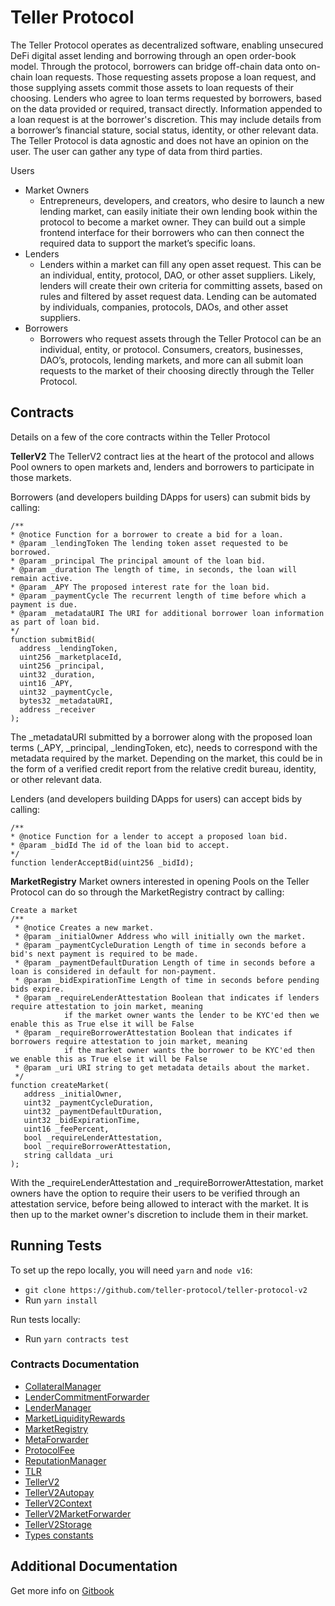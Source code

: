 # Teller Protocol

The Teller Protocol operates as decentralized software, enabling unsecured DeFi digital asset lending and borrowing through an open order-book model.
Through the protocol, borrowers can bridge off-chain data onto on-chain loan requests. Those requesting assets propose a loan request, and those supplying assets commit those assets to loan requests of their choosing. Lenders who agree to loan terms requested by borrowers, based on the data provided or required, transact directly.
Information appended to a loan request is at the borrower's discretion. This may include details from a borrower’s financial stature, social status, identity, or other relevant data. The Teller Protocol is data agnostic and does not have an opinion on the user. The user can gather any type of data from third parties.

Users
- Market Owners 
  - Entrepreneurs, developers, and creators, who desire to launch a new lending market, can easily initiate their own lending book within the protocol to become a market owner. They can build out a simple frontend interface for their borrowers who can then connect the required data to support the market’s specific loans.
- Lenders 
  - Lenders within a market can fill any open asset request. This can be an individual, entity, protocol, DAO, or other asset suppliers. Likely, lenders will create their own criteria for committing assets, based on rules and filtered by asset request data. Lending can be automated by individuals, companies, protocols, DAOs, and other asset suppliers.
- Borrowers 
  - Borrowers who request assets through the Teller Protocol can be an individual, entity, or protocol. Consumers, creators, businesses, DAO’s, protocols, lending markets, and more can all submit loan requests to the market of their choosing directly through the Teller Protocol.

## Contracts
Details on a few of the core contracts within the Teller Protocol

**TellerV2**
The TellerV2 contract lies at the heart of the protocol and allows Pool owners to open markets and, lenders and borrowers to participate in those markets.

Borrowers (and developers building DApps for users) can submit bids by calling:
```solidity
/**
* @notice Function for a borrower to create a bid for a loan.
* @param _lendingToken The lending token asset requested to be borrowed.
* @param _principal The principal amount of the loan bid.
* @param _duration The length of time, in seconds, the loan will remain active.
* @param _APY The proposed interest rate for the loan bid.
* @param _paymentCycle The recurrent length of time before which a payment is due.
* @param _metadataURI The URI for additional borrower loan information as part of loan bid.
*/
function submitBid(
  address _lendingToken,
  uint256 _marketplaceId,
  uint256 _principal,
  uint32 _duration,
  uint16 _APY,
  uint32 _paymentCycle,
  bytes32 _metadataURI,
  address _receiver
);
``` 
The _metadataURI submitted by a borrower along with the proposed loan terms (_APY, _principal, _lendingToken, etc), needs to correspond with the metadata required by the market. Depending on the market, this could be in the form of a verified credit report from the relative credit bureau, identity, or other relevant data.

Lenders (and developers building DApps for users) can accept bids by calling:
```solidity
/**
* @notice Function for a lender to accept a proposed loan bid.
* @param _bidId The id of the loan bid to accept.
*/
function lenderAcceptBid(uint256 _bidId);
```

**MarketRegistry**
Market owners interested in opening Pools on the Teller Protocol can do so through the MarketRegistry contract by calling:
```solidity
Create a market
/**
 * @notice Creates a new market.
 * @param _initialOwner Address who will initially own the market.
 * @param _paymentCycleDuration Length of time in seconds before a bid's next payment is required to be made.
 * @param _paymentDefaultDuration Length of time in seconds before a loan is considered in default for non-payment.
 * @param _bidExpirationTime Length of time in seconds before pending bids expire.
 * @param _requireLenderAttestation Boolean that indicates if lenders require attestation to join market, meaning
            if the market owner wants the lender to be KYC'ed then we enable this as True else it will be False
 * @param _requireBorrowerAttestation Boolean that indicates if borrowers require attestation to join market, meaning
            if the market owner wants the borrower to be KYC'ed then we enable this as True else it will be False
 * @param _uri URI string to get metadata details about the market.
 */
function createMarket(
   address _initialOwner,
   uint32 _paymentCycleDuration,
   uint32 _paymentDefaultDuration,
   uint32 _bidExpirationTime,
   uint16 _feePercent,
   bool _requireLenderAttestation,
   bool _requireBorrowerAttestation,
   string calldata _uri
);
```
With the _requireLenderAttestation and _requireBorrowerAttestation, market owners have the option to require their users to be verified through an attestation service, before being allowed to interact with the market. It is then up to the market owner's discretion to include them in their market.

## Running Tests 
To set up the repo locally, you will need `yarn` and `node v16`:
- `git clone https://github.com/teller-protocol/teller-protocol-v2`
- Run `yarn install`

Run tests locally:
- Run `yarn contracts test`


### Contracts Documentation
  - [CollateralManager](contracts/CollateralManager.sol/contract.CollateralManager.md)
  - [LenderCommitmentForwarder](contracts/LenderCommitmentForwarder/LenderCommitmentForwarder.sol/contract.LenderCommitmentForwarder.md)
  - [LenderManager](contracts/LenderManager.sol/contract.LenderManager.md)
  - [MarketLiquidityRewards](contracts/MarketLiquidityRewards.sol/contract.MarketLiquidityRewards.md)
  - [MarketRegistry](contracts/MarketRegistry.sol/contract.MarketRegistry.md)
  - [MetaForwarder](contracts/MetaForwarder.sol/contract.MetaForwarder.md)
  - [ProtocolFee](contracts/ProtocolFee.sol/contract.ProtocolFee.md)
  - [ReputationManager](contracts/ReputationManager.sol/contract.ReputationManager.md)
  - [TLR](contracts/TLR.sol/contract.TLR.md)
  - [TellerV2](contracts/TellerV2.sol/contract.TellerV2.md)
  - [TellerV2Autopay](contracts/TellerV2Autopay.sol/contract.TellerV2Autopay.md)
  - [TellerV2Context](contracts/TellerV2Context.sol/abstract.TellerV2Context.md)
  - [TellerV2MarketForwarder](contracts/TellerV2MarketForwarder.sol/abstract.TellerV2MarketForwarder.md)
  - [TellerV2Storage](contracts/TellerV2Storage.sol/abstract.TellerV2Storage.md)
  - [Types constants](contracts/Types.sol/constants.Types.md)

## Additional Documentation
Get more info on [Gitbook](https://teller.gitbook.io/teller-v2/)

